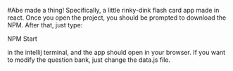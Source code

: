 
#Abe made a thing!
Specifically, a little rinky-dink flash card app made in react. Once you open the project, 
you should be prompted to download the NPM. After that, just type:

NPM Start

in the intellij terminal, and the app should open in your browser. If you want to modify the question bank, just change the data.js file.

